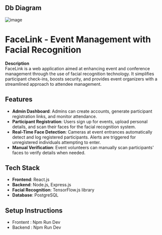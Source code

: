 ## Db Diagram
![image](https://github.com/user-attachments/assets/a125cc02-ec3d-4890-a2dc-e3cadf0accc1)



# FaceLink - Event Management with Facial Recognition

**Description**  
FaceLink is a web application aimed at enhancing event and conference management through the use of facial recognition technology. It simplifies participant check-ins, boosts security, and provides event organizers with a streamlined approach to attendee management.

## Features

- **Admin Dashboard**: Admins can create accounts, generate participant registration links, and monitor attendance.
- **Participant Registration**: Users sign up for events, upload personal details, and scan their faces for the facial recognition system.
- **Real-Time Face Detection**: Cameras at event entrances automatically detect and log registered participants. Alerts are triggered for unregistered individuals attempting to enter.
- **Manual Verification**: Event volunteers can manually scan participants' faces to verify details when needed.

## Tech Stack

- **Frontend**: React.js
- **Backend**: Node.js, Express.js
- **Facial Recognition**: TensorFlow.js library
- **Database**: PostgreSQL


## Setup Instructions

- Frontent : Npm Run Dev
- Backend : Npm Run Dev
